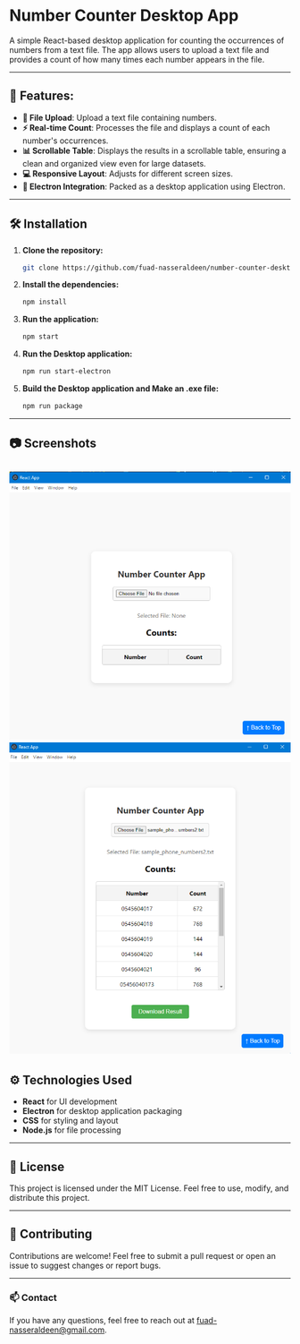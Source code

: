 # Number Counter Desktop App

A simple React-based desktop application for counting the occurrences of numbers from a text file. The app allows users to upload a text file and provides a count of how many times each number appears in the file.

---

## 🚀 Features:
- **📂 File Upload**: Upload a text file containing numbers.
- **⚡ Real-time Count**: Processes the file and displays a count of each number's occurrences.
- **📊 Scrollable Table**: Displays the results in a scrollable table, ensuring a clean and organized view even for large datasets.
- **💻 Responsive Layout**: Adjusts for different screen sizes.
- **🔌 Electron Integration**: Packed as a desktop application using Electron.

---

## 🛠️ Installation

1. **Clone the repository:**
    ```bash
    git clone https://github.com/fuad-nasseraldeen/number-counter-desktop-app.git
    ```

2. **Install the dependencies:**
    ```bash
    npm install
    ```

3. **Run the application:**
    ```bash
    npm start
    ```
4. **Run the Desktop application:**
    ```bash
    npm run start-electron
    ```
5. **Build the Desktop application and Make an .exe file:**
    ```bash
    npm run package
    ```
---

## 📷 Screenshots

![App Screenshot](./public/screenshot1.png)
![App Screenshot](./public/screenshot2.png)
---

## ⚙️ Technologies Used

- **React** for UI development
- **Electron** for desktop application packaging
- **CSS** for styling and layout
- **Node.js** for file processing

---

## 📝 License

This project is licensed under the MIT License. Feel free to use, modify, and distribute this project.

---

## 🤝 Contributing

Contributions are welcome! Feel free to submit a pull request or open an issue to suggest changes or report bugs.

---

### 📫 Contact

If you have any questions, feel free to reach out at [fuad-nasseraldeen@gmail.com](mailto:fuad-nasseraldeen@gmail.com).

